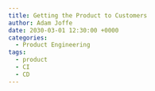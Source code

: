 ```yaml
---
title: Getting the Product to Customers
author: Adam Joffe
date: 2030-03-01 12:30:00 +0000
categories:
  - Product Engineering
tags:
  - product
  - CI
  - CD
---
```

